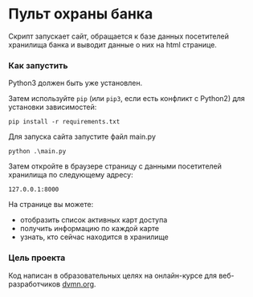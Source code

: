 # Пульт охраны банка

Скрипт запускает сайт, обращается к базе данных посетителей хранилища банка и выводит данные о них на html странице.

### Как запустить

Python3 должен быть уже установлен.

Затем используйте `pip` (или `pip3`, если есть конфликт с Python2) для установки зависимостей:

```
pip install -r requirements.txt
```

Для запуска сайта запустите файл main.py

```
python .\main.py
```

Затем откройте в браузере страницу с данными посетителей хранилища по следующему адресу:

`127.0.0.1:8000`

На странице вы можете:
* отобразить список активных карт доступа
* получить информацию по каждой карте
* узнать, кто сейчас находится в хранилище

### Цель проекта

Код написан в образовательных целях на онлайн-курсе для веб-разработчиков [dvmn.org](https://dvmn.org/).
